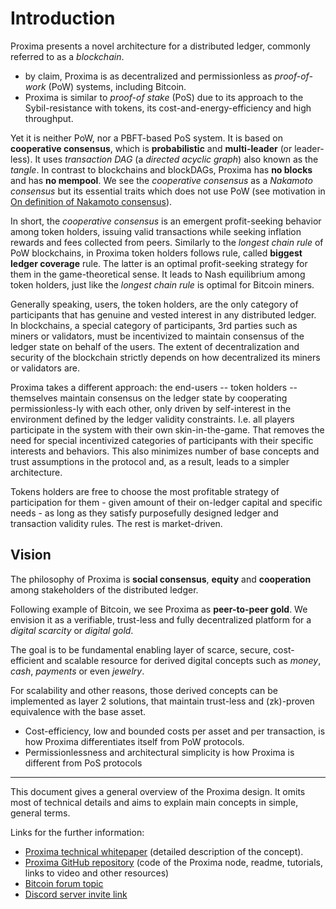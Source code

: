 Introduction
===

Proxima presents a novel architecture for a distributed ledger, commonly referred to as a *blockchain*.

- by claim, Proxima is as decentralized and permissionless as *proof-of-work* (PoW) systems, including Bitcoin.
- Proxima is similar to *proof-of stake* (PoS) due to its approach to the Sybil-resistance with tokens, its cost-and-energy-efficiency and high throughput.

Yet it is neither PoW, nor a PBFT-based PoS system. It is based on **cooperative consensus**, which is **probabilistic** and **multi-leader** (or leader-less). 
It uses _transaction DAG_ (a _directed acyclic graph_) also known as the _tangle_. In contrast to blockchains and blockDAGs, Proxima has **no blocks** and has **no mempool**. 
We see the _cooperative consensus_ as a _Nakamoto consensus_ but its essential traits which does not use PoW (see motivation in [On definition of Nakamoto consensus](https://medium.com/@lunfardo/on-definition-of-nakamoto-consensus-be8f4b84c899)).

In short, the *cooperative consensus* is an emergent profit-seeking behavior among token holders, 
issuing valid transactions while seeking inflation rewards and fees collected from peers. Similarly to the *longest chain rule* of PoW blockchains, in Proxima token holders follows rule, called **biggest ledger coverage** rule. The latter is an optimal profit-seeking strategy for them in the game-theoretical sense. It leads to Nash equilibrium among token holders, just like the *longest chain rule* is optimal for Bitcoin miners.

Generally speaking, users, the token holders, are the only category of participants that has genuine and vested interest in any distributed ledger. In blockchains, a special category of participants, 3rd parties such as miners or validators, must be incentivized to maintain consensus of the ledger state on behalf of the users. The extent of decentralization and security of the blockchain strictly depends on how decentralized its miners or validators are.

Proxima takes a different approach: the end-users -- token holders -- themselves maintain consensus on the ledger state by cooperating permissionless-ly with each other, only driven by self-interest in the environment defined by the ledger validity constraints. I.e. all players participate in the system with their own skin-in-the-game. 
That removes the need for special incentivized categories of participants with their specific interests and behaviors. This also minimizes number of base concepts and trust assumptions in the protocol and, as a result, leads to a simpler architecture. 

Tokens holders are free to choose the most profitable strategy of participation for them - given amount of their on-ledger capital and specific needs - as long as they satisfy purposefully designed ledger and transaction validity rules. The rest is market-driven.

## Vision
The philosophy of Proxima is **social consensus**, **equity** and **cooperation** among stakeholders of the distributed ledger.

Following example of Bitcoin, we see Proxima as **peer-to-peer gold**. We envision it as a verifiable, trust-less and fully decentralized platform for a _digital scarcity_ or _digital gold_. 

The goal is to be fundamental enabling layer of scarce, secure, cost-efficient and scalable resource for derived digital concepts such as _money_, _cash_, _payments_ or even _jewelry_.

For scalability and other reasons, those derived concepts can be implemented as layer 2 solutions, that maintain trust-less and (zk)-proven equivalence with the base asset. 

* Cost-efficiency, low and bounded costs per asset and per transaction, is how Proxima differentiates itself from PoW protocols.
* Permissionlessness and architectural simplicity is how Proxima is different from PoS protocols

---

This document gives a general overview of the Proxima design. It omits most of technical details and aims to explain main concepts in simple, general terms.

Links for the further information:
- [Proxima technical whitepaper](https://arxiv.org/abs/2411.16456) (detailed description of the concept).
- [Proxima GitHub repository](https://github.com/lunfardo314/proxima) (code of the Proxima node, readme, tutorials, links to video and other resources)
- [Bitcoin forum topic](https://bitcointalk.org/index.php?topic=5499359.0)
- [Discord server invite link](https://discord.com/invite/UfFcFDy38j)

